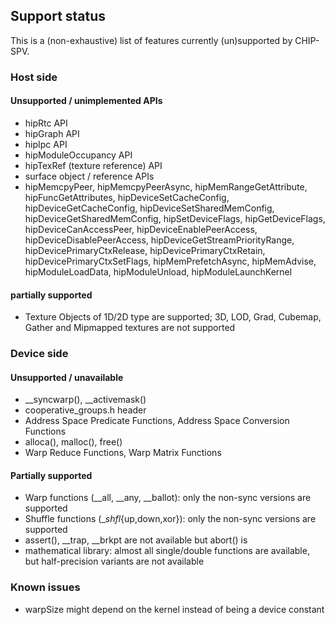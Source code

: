 
## Support status

This is a (non-exhaustive) list of features currently (un)supported by CHIP-SPV.

### Host side

#### Unsupported / unimplemented APIs

* hipRtc API
* hipGraph API
* hipIpc API
* hipModuleOccupancy API
* hipTexRef (texture reference) API
* surface object / reference APIs
* hipMemcpyPeer, hipMemcpyPeerAsync, hipMemRangeGetAttribute, hipFuncGetAttributes,
  hipDeviceSetCacheConfig, hipDeviceGetCacheConfig,
  hipDeviceSetSharedMemConfig, hipDeviceGetSharedMemConfig,
  hipSetDeviceFlags,  hipGetDeviceFlags,
  hipDeviceCanAccessPeer, hipDeviceEnablePeerAccess,
  hipDeviceDisablePeerAccess, hipDeviceGetStreamPriorityRange,
  hipDevicePrimaryCtxRelease, hipDevicePrimaryCtxRetain,
  hipDevicePrimaryCtxSetFlags, hipMemPrefetchAsync, hipMemAdvise,
  hipModuleLoadData, hipModuleUnload, hipModuleLaunchKernel

#### partially supported
  * Texture Objects of 1D/2D type are supported; 3D, LOD, Grad,
    Cubemap, Gather and Mipmapped textures are not supported

### Device side

#### Unsupported / unavailable
* __syncwarp(), __activemask()
* cooperative_groups.h header
* Address Space Predicate Functions, Address Space Conversion Functions
* alloca(), malloc(), free()
* Warp Reduce Functions, Warp Matrix Functions

#### Partially supported

* Warp functions (__all, __any, __ballot): only the non-sync versions are supported
* Shuffle functions (__shfl_{up,down,xor}): only the non-sync versions are supported
* assert(), __trap, __brkpt are not available but abort() is
* mathematical library: almost all single/double functions are available,
  but half-precision variants are not available

### Known issues

* warpSize might depend on the kernel instead of being a device constant
